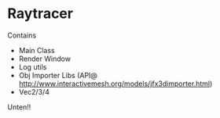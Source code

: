 # Raytracer

Contains
- Main Class
- Render Window
- Log utils
- Obj Importer Libs (API@ http://www.interactivemesh.org/models/jfx3dimporter.html)
- Vec2/3/4

Unten!!
